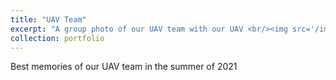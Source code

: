 ```yaml
---
title: "UAV Team"
excerpt: "A group photo of our UAV team with our UAV <br/><img src='/images/UAVGroup.jpg'>"
collection: portfolio
---
```


Best memories of our UAV team in the summer of 2021
